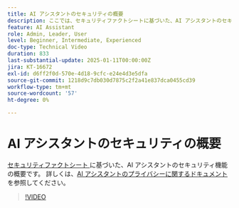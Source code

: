 ```yaml
---
title: AI アシスタントのセキュリティの概要
description: ここでは、セキュリティファクトシートに基づいた、AI アシスタントのセキュリティ機能の概要を説明します。
feature: AI Assistant
role: Admin, Leader, User
level: Beginner, Intermediate, Experienced
doc-type: Technical Video
duration: 833
last-substantial-update: 2025-01-11T00:00:00Z
jira: KT-16672
exl-id: d6ff2f0d-570e-4d18-9cfc-e24e4d3e5dfa
source-git-commit: 1218d9c7db030d7875c2f2a41e837dca0455cd39
workflow-type: tm+mt
source-wordcount: '57'
ht-degree: 0%

---
```



# AI アシスタントのセキュリティの概要

<a href="https://www.adobe.com/content/dam/cc/en/trust-center/ungated/whitepapers/experience-cloud/adobe-ai-assistant-in-aep-security-fact-sheet.pdf"> セキュリティファクトシート </a> に基づいた、AI アシスタントのセキュリティ機能の概要です。  詳しくは、[AI アシスタントのプライバシーに関するドキュメント ](https://experienceleague.adobe.com/en/docs/experience-platform/ai-assistant/privacy) を参照してください。

>[!VIDEO](https://video.tv.adobe.com/v/3441066/?learn=on&enablevpops)
